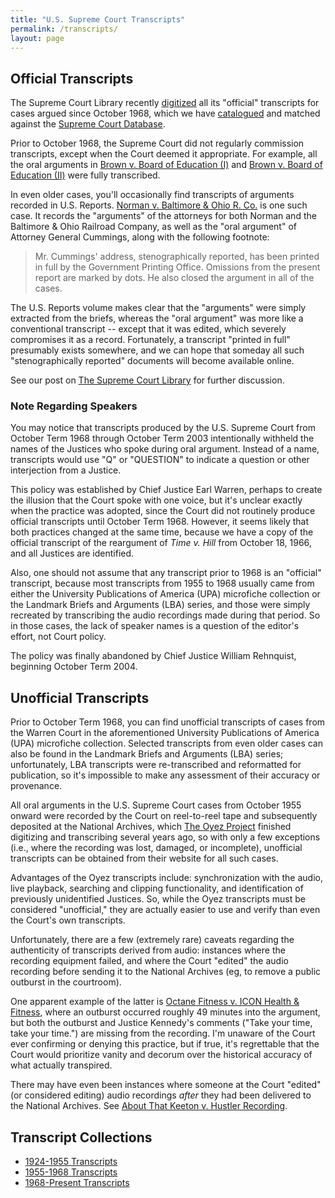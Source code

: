 ```yaml
---
title: "U.S. Supreme Court Transcripts"
permalink: /transcripts/
layout: page
---
```


## Official Transcripts

The Supreme Court Library recently [digitized](https://www.supremecourt.gov/oral_arguments/archived_transcripts/1968)
all its "official" transcripts for cases argued since October 1968, which we have [catalogued](/transcripts/scotus/) and
matched against the [Supreme Court Database](http://scdb.wustl.edu/).

Prior to October 1968, the Supreme Court did not regularly commission transcripts, except when the Court deemed it
appropriate.  For example, all the oral arguments in [Brown v. Board of Education (I)](/transcripts/pre-1955/brown1/)
and [Brown v. Board of Education (II)](/transcripts/pre-1955/brown2/) were fully transcribed.

In even older cases, you'll occasionally find transcripts of arguments recorded in U.S. Reports.
[Norman v. Baltimore &amp; Ohio R. Co.](https://cdn.loc.gov/service/ll/usrep/usrep294/usrep294240/usrep294240.pdf)
is one such case.  It records the "arguments" of the attorneys for both Norman and the Baltimore &amp; Ohio Railroad Company,
as well as the "oral argument" of Attorney General Cummings, along with the following footnote:

> Mr. Cummings' address, stenographically reported, has been printed in full by the Government Printing Office.
Omissions from the present report are marked by dots. He also closed the argument in all of the cases.

The U.S. Reports volume makes clear that the "arguments" were simply extracted from the briefs, whereas the "oral argument"
was more like a conventional transcript -- except that it was edited, which severely compromises it as a record.  Fortunately,
a transcript "printed in full" presumably exists somewhere, and we can hope that someday all such "stenographically reported"
documents will become available online.

See our post on [The Supreme Court Library](/blog/2019/03/02/) for further discussion.

### Note Regarding Speakers

You may notice that transcripts produced by the U.S. Supreme Court from October Term 1968 through October Term 2003
intentionally withheld the names of the Justices who spoke during oral argument.  Instead of a name, transcripts would
use "Q" or "QUESTION" to indicate a question or other interjection from a Justice.

This policy was established by Chief Justice Earl Warren, perhaps to create the illusion that the Court spoke with one voice,
but it's unclear exactly when the practice was adopted, since the Court did not routinely produce official transcripts until
October Term 1968.  However, it seems likely that both practices changed at the same time, because we have a copy of the
official transcript of the reargument of *Time v. Hill* from October 18, 1966, and all Justices are identified.

Also, one should not assume that any transcript prior to 1968 is an "official" transcript, because most transcripts
from 1955 to 1968 usually came from either the University Publications of America (UPA) microfiche collection or the
Landmark Briefs and Arguments (LBA) series, and those were simply recreated by transcribing the audio recordings made during
that period.  So in those cases, the lack of speaker names is a question of the editor's effort, not Court policy.

The policy was finally abandoned by Chief Justice William Rehnquist, beginning October Term 2004.

## Unofficial Transcripts

Prior to October Term 1968, you can find unofficial transcripts of cases from the Warren Court in the aforementioned
University Publications of America (UPA) microfiche collection.  Selected transcripts from even older cases can also be
found in the Landmark Briefs and Arguments (LBA) series; unfortunately, LBA transcripts were re-transcribed and
reformatted for publication, so it's impossible to make any assessment of their accuracy or provenance.

All oral arguments in the U.S. Supreme Court cases from October 1955 onward were recorded by the Court on reel-to-reel
tape and subsequently deposited at the National Archives, which [The Oyez Project](https://www.oyez.org) finished digitizing
and transcribing several years ago, so with only a few exceptions (i.e., where the recording was lost, damaged, or incomplete),
unofficial transcripts can be obtained from their website for all such cases.

Advantages of the Oyez transcripts include: synchronization with the audio, live playback, searching and clipping functionality,
and identification of previously unidentified Justices.  So, while the Oyez transcripts must be considered "unofficial," they
are actually easier to use and verify than even the Court's own transcripts.

Unfortunately, there are a few (extremely rare) caveats regarding the authenticity of transcripts derived from audio: instances
where the recording equipment failed, and where the Court "edited" the audio recording before sending it to the National Archives
(eg, to remove a public outburst in the courtroom).

One apparent example of the latter is [Octane Fitness v. ICON Health & Fitness](https://www.oyez.org/cases/2013/12-1184),
where an outburst occurred roughly 49 minutes into the argument, but both the outburst and Justice Kennedy's comments
("Take your time, take your time.") are missing from the recording.  I'm unaware of the Court ever confirming or denying this
practice, but if true, it's regrettable that the Court would prioritize vanity and decorum over the historical accuracy of what
actually transpired.

There may have even been instances where someone at the Court "edited" (or considered editing) audio recordings *after* they
had been delivered to the National Archives.  See [About That Keeton v. Hustler Recording](/blog/2019/03/01/#about-that-keeton-v-hustler-recording).

## Transcript Collections

- [1924-1955 Transcripts](/transcripts/pre-1955/)
- [1955-1968 Transcripts](/transcripts/pre-1968/)
- [1968-Present Transcripts](/transcripts/scotus/)
